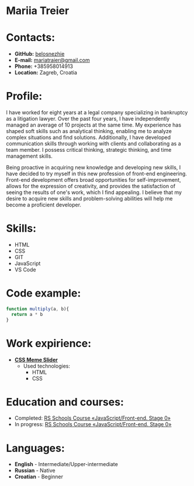 # Mariia Treier

# Contacts:
* **GitHub:** [belosnezhie](https://github.com/belosnezhie)
* **E-mail:** mariatraier@gmail.com
* **Phone:** +385958014913
* **Location:** Zagreb, Croatia

# Profile:

I have worked for eight years at a legal company specializing in bankruptcy as a litigation lawyer. Over the past four years, I have independently managed an average of 10 projects at the same time. My experience has shaped soft skills such as analytical thinking, enabling me to analyze complex situations and find solutions. Additionally, I have developed communication skills through working with clients and collaborating as a team member. I possess critical thinking, strategic thinking, and time management skills.

 Being proactive in acquiring new knowledge and developing new skills, I have decided to try myself in this new profession of front-end engineering. Front-end development offers broad opportunities for self-improvement, allows for the expression of creativity, and provides the satisfaction of seeing the results of one's work, which I find appealing. I believe that my desire to acquire new skills and problem-solving abilities will help me become a proficient developer.

 # Skills:
* HTML
* CSS
* GIT
* JavaScript
* VS Code

# Code example:
```js
function multiply(a, b){
  return a * b
}
```

# Work expirience:
* [**CSS Meme Slider**](https://belosnezhie.github.io/cssMemeSlider/cssMemeSlider/index.html)
  * Used technologies:
    * HTML
    * CSS

# Education and courses:
* Completed: [RS Schools Course «JavaScript/Front-end. Stage 0»](https://rs.school/js-stage0/)
* In progress: [RS Schools Course «JavaScript/Front-end. Stage 0»](https://rs.school/js/)

# Languages:
* **English** - Intermediate/Upper-intermediate
* **Russian** - Native
* **Croatian** - Beginner
